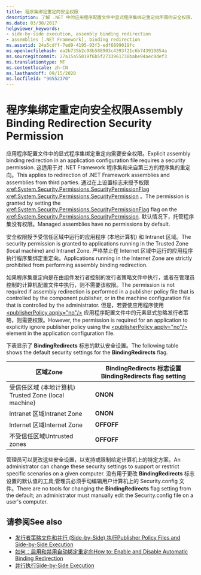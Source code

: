 ```yaml
---
title: 程序集绑定重定向安全权限
description: 了解 .NET 中的应用程序配置文件中显式程序集绑定重定向所需的安全权限。
ms.date: 03/30/2017
helpviewer_keywords:
- side-by-side execution, assembly binding redirection
- assemblies [.NET Framework], binding redirection
ms.assetid: 24a5cdff-7ed9-4195-93f3-edf6899019fc
ms.openlocfilehash: ea2b735b2c98b588903c4393f21c6b743910854a
ms.sourcegitcommit: 27a15a55019f6b5f2733961738babe94aec0def3
ms.translationtype: MT
ms.contentlocale: zh-CN
ms.lasthandoff: 09/15/2020
ms.locfileid: "90552370"
---
```

# <a name="assembly-binding-redirection-security-permission"></a><span data-ttu-id="868dd-103">程序集绑定重定向安全权限</span><span class="sxs-lookup"><span data-stu-id="868dd-103">Assembly Binding Redirection Security Permission</span></span>
<span data-ttu-id="868dd-104">应用程序配置文件中的显式程序集绑定重定向需要安全权限。</span><span class="sxs-lookup"><span data-stu-id="868dd-104">Explicit assembly binding redirection in an application configuration file requires a security permission.</span></span> <span data-ttu-id="868dd-105">这适用于对 .NET Framework 程序集和来自第三方的程序集的重定向。</span><span class="sxs-lookup"><span data-stu-id="868dd-105">This applies to redirection of .NET Framework assemblies and assemblies from third parties.</span></span> <span data-ttu-id="868dd-106">通过在上设置标志来授予权限 <xref:System.Security.Permissions.SecurityPermissionFlag> <xref:System.Security.Permissions.SecurityPermission> 。</span><span class="sxs-lookup"><span data-stu-id="868dd-106">The permission is granted by setting the <xref:System.Security.Permissions.SecurityPermissionFlag> flag on the <xref:System.Security.Permissions.SecurityPermission>.</span></span> <span data-ttu-id="868dd-107">默认情况下，托管程序集没有权限。</span><span class="sxs-lookup"><span data-stu-id="868dd-107">Managed assemblies have no permissions by default.</span></span>  
  
 <span data-ttu-id="868dd-108">安全权限授予受信任区域中运行的应用程序 (本地计算机) 和 Intranet 区域。</span><span class="sxs-lookup"><span data-stu-id="868dd-108">The security permission is granted to applications running in the Trusted Zone (local machine) and Intranet Zone.</span></span> <span data-ttu-id="868dd-109">严格禁止在 Internet 区域中运行的应用程序执行程序集绑定重定向。</span><span class="sxs-lookup"><span data-stu-id="868dd-109">Applications running in the Internet Zone are strictly prohibited from performing assembly binding redirection.</span></span>  
  
 <span data-ttu-id="868dd-110">如果程序集重定向是在由组件发行者控制的发行者策略文件中执行，或者在管理员控制的计算机配置文件中执行，则不需要该权限。</span><span class="sxs-lookup"><span data-stu-id="868dd-110">The permission is not required if assembly redirection is performed in a publisher policy file that is controlled by the component publisher, or in the machine configuration file that is controlled by the administrator.</span></span> <span data-ttu-id="868dd-111">但是，若要使应用程序使用 [\<publisherPolicy apply="no"/>](./file-schema/runtime/publisherpolicy-element.md) 应用程序配置文件中的元素显式忽略发行者策略，则需要权限。</span><span class="sxs-lookup"><span data-stu-id="868dd-111">However, the permission is required for an application to explicitly ignore publisher policy using the [\<publisherPolicy apply="no"/>](./file-schema/runtime/publisherpolicy-element.md) element in the application configuration file.</span></span>  
  
 <span data-ttu-id="868dd-112">下表显示了 **BindingRedirects** 标志的默认安全设置。</span><span class="sxs-lookup"><span data-stu-id="868dd-112">The following table shows the default security settings for the **BindingRedirects** flag.</span></span>  
  
|<span data-ttu-id="868dd-113">区域</span><span class="sxs-lookup"><span data-stu-id="868dd-113">Zone</span></span>|<span data-ttu-id="868dd-114">BindingRedirects 标志设置</span><span class="sxs-lookup"><span data-stu-id="868dd-114">BindingRedirects flag setting</span></span>|  
|----------|-----------------------------------|  
|<span data-ttu-id="868dd-115">受信任区域 (本地计算机) </span><span class="sxs-lookup"><span data-stu-id="868dd-115">Trusted Zone (local machine)</span></span>|<span data-ttu-id="868dd-116">**ON**</span><span class="sxs-lookup"><span data-stu-id="868dd-116">**ON**</span></span>|  
|<span data-ttu-id="868dd-117">Intranet 区域</span><span class="sxs-lookup"><span data-stu-id="868dd-117">Intranet Zone</span></span>|<span data-ttu-id="868dd-118">**ON**</span><span class="sxs-lookup"><span data-stu-id="868dd-118">**ON**</span></span>|  
|<span data-ttu-id="868dd-119">Internet 区域</span><span class="sxs-lookup"><span data-stu-id="868dd-119">Internet Zone</span></span>|<span data-ttu-id="868dd-120">**OFF**</span><span class="sxs-lookup"><span data-stu-id="868dd-120">**OFF**</span></span>|  
|<span data-ttu-id="868dd-121">不受信任区域</span><span class="sxs-lookup"><span data-stu-id="868dd-121">Untrusted zones</span></span>|<span data-ttu-id="868dd-122">**OFF**</span><span class="sxs-lookup"><span data-stu-id="868dd-122">**OFF**</span></span>|  
  
 <span data-ttu-id="868dd-123">管理员可以更改这些安全设置，以支持或限制给定计算机上的特定方案。</span><span class="sxs-lookup"><span data-stu-id="868dd-123">An administrator can change these security settings to support or restrict specific scenarios on a given computer.</span></span> <span data-ttu-id="868dd-124">没有用于更改 **BindingRedirects** 标志设置的默认值的工具;管理员必须手动编辑用户计算机上的 Security.config 文件。</span><span class="sxs-lookup"><span data-stu-id="868dd-124">There are no tools for changing the **BindingRedirects** flag setting from the default; an administrator must manually edit the Security.config file on a user's computer.</span></span>  
  
## <a name="see-also"></a><span data-ttu-id="868dd-125">请参阅</span><span class="sxs-lookup"><span data-stu-id="868dd-125">See also</span></span>

- <span data-ttu-id="868dd-126">[发行者策略文件和并行 (Side-by-Side) 执行](/previous-versions/dotnet/netframework-4.0/06d2bae3(v=vs.100))</span><span class="sxs-lookup"><span data-stu-id="868dd-126">[Publisher Policy Files and Side-by-Side Execution](/previous-versions/dotnet/netframework-4.0/06d2bae3(v=vs.100))</span></span>
- [<span data-ttu-id="868dd-127">如何：启用和禁用自动绑定重定向</span><span class="sxs-lookup"><span data-stu-id="868dd-127">How to: Enable and Disable Automatic Binding Redirection</span></span>](how-to-enable-and-disable-automatic-binding-redirection.md)
- [<span data-ttu-id="868dd-128">并行执行</span><span class="sxs-lookup"><span data-stu-id="868dd-128">Side-by-Side Execution</span></span>](../deployment/side-by-side-execution.md)
